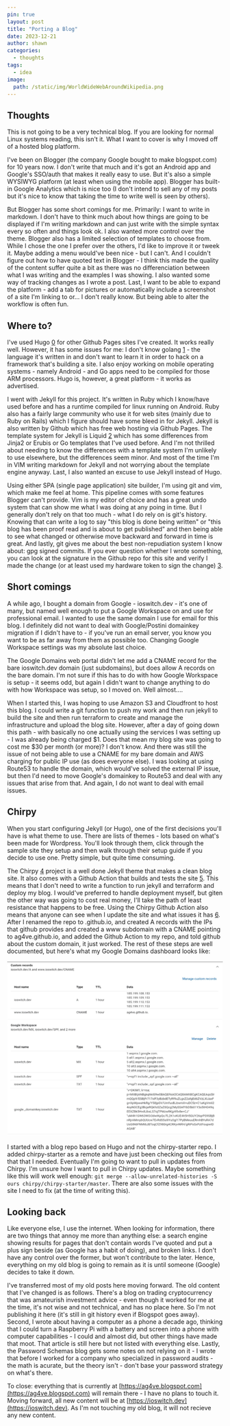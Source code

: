 ```yaml
---
pin: true
layout: post
title: "Porting a Blog"
date: 2023-12-21
author: shawn
categories:                                         
  - thoughts
tags:
  - idea
image:
  path: /static/img/WorldWideWebAroundWikipedia.png
---
```


## Thoughts

This is not going to be a very technical blog. If you are looking for normal Linux systems reading, this isn't it. What I want to cover is why I moved off of a hosted blog platform.

I've been on Blogger (the company Google bought to make blogspot.com) for 10 years now. I don't write that much and it's got an Android app and Google's SSO/auth that makes it really easy to use. But it's also a simple WYSIWYG platform (at least when using the mobile app). Blogger has built-in Google Analytics which is nice too (I don't intend to sell any of my posts but it's nice to know that taking the time to write well is seen by others).

But Blogger has some short comings for me. Primarily: I want to write in markdown. I don't have to think much about how things are going to be displayed if I'm writing markdown and can just write with the simple syntax every so often and things look ok. I also wanted more control over the theme. Blogger also has a limited selection of templates to choose from. While I chose the one I prefer over the others, I'd like to improve it or tweek it. Maybe adding a menu would've been nice - but I can't. And I couldn't figure out how to have quoted text in Blogger - I think this made the quality of the content suffer quite a bit as there was no differenciation between what I was writing and the examples I was showing. I also wanted some way of tracking changes as I wrote a post. Last, I want to be able to expand the platform - add a tab for pictures or automatically include a screenshot of a site I'm linking to or... I don't really know. But being able to alter the workflow is often fun.

## Where to?

I've used Hugo [0] for other Github Pages sites I've created. It works really well. However, it has some issues for me: I don't know golang [1] - the language it's written in and don't want to learn it in order to hack on a framework that's building a site. I also enjoy working on mobile operating systems - namely Android - and Go apps need to be compiled for those ARM processors. Hugo is, however, a great platform - it works as advertised.

I went with Jekyll for this project. It's written in Ruby which I know/have used before and has a runtime compiled for linux running on Android. Ruby also has a fairly large community who use it for web sites (mainly due to Ruby on Rails) which I figure should have some bleed in for Jekyll. Jekyll is also written by Github which has free web hosting via Github Pages. The template system for Jekyll is Liquid [2] which has some differences from Jinja2 or Erubis or Go templates that I've used before. And I'm not thrilled about needing to know the differences with a template system I'm unlikely to use elsewhere, but the differences seem minor. And most of the time I'm in VIM writing markdown for Jekyll and not worrying about the template engine anyway. Last, I also wanted an excuse to use Jekyll instead of Hugo.

Using either SPA (single page application) site builder, I'm using git and vim, which make me feel at home. This pipeline comes with some features Blogger can't provide. Vim is my editor of choice and has a great undo system that can show me what I was doing at any poing in time. But I generally don't rely on that too much - what I do rely on is git's history. Knowing that can write a log to say "this blog is done being written" or "this blog has been proof read and is about to get published" and then being able to see what changed or otherwise move backward and forward in time is great. And lastly, git gives me about the best non-repudiation system I know about: gpg signed commits. If you ever question whether I wrote something, you can look at the signature in the Github repo for this site and verify I made the change (or at least used my hardware token to sign the change) [3].

## Short comings

A while ago, I bought a domain from Google - ioswitch.dev - it's one of many, but named well enough to put a Google Workspace on and use for professional email. I wanted to use the same domain I use for email for this blog. I definitely did not want to deal with Google/Postini domainkey migration if I didn't have to - if you've run an email server, you know you want to be as far away from them as possible too. Changing Google Workspace settings was my absolute last choice.

The Google Domains web portal didn't let me add a CNAME record for the bare ioswitch.dev domain (just subdomains), but does allow A records on the bare domain. I'm not sure if this has to do with how Google Workspace is setup - it seems odd, but again I didn't want to change anything to do with how Workspace was setup, so I moved on. Well almost....

When I started this, I was hoping to use Amazon S3 and Cloudfront to host this blog. I could write a git function to push my work and then run jekyll to build the site and then run terraform to create and manage the infrastructure and upload the blog site. However, after a day of going down this path - with basically no one actually using the services I was setting up - I was already being charged $1. Does that mean my blog site was going to cost me $30 per month (or more)? I don't know. And there was still the issue of not being able to use a CNAME for my bare domain and AWS charging for public IP use (as does everyone else). I was looking at using Route53 to handle the domain, which would've solved the external IP issue, but then I'd need to move Google's domainkey to Route53 and deal with any issues that arise from that. And again, I do not want to deal with email issues.

## Chirpy

When you start configuring Jekyll (or Hugo), one of the first decisions you'll have is what theme to use. There are lists of themes - lots based on what's been made for Wordpress. You'll look through them, click through the sample site they setup and then walk through their setup guide if you decide to use one. Pretty simple, but quite time consuming.

The Chirpy [4] project is a well done Jekyll theme that makes a clean blog site. It also comes with a Github Action that builds and tests the site [5]. This means that I don't need to write a function to run jekyll and terraform and deploy my blog. I would've preferred to handle deployment myself, but giten the other way was going to cost real money, I'll take the path of least resistance that happens to be free. Using the Chirpy Github Action also means that anyone can see when I update the site and what issues it has [6]. After I renamed the repo to <username>.github.io, and created A records with the IPs that github provides and created a www subdomain with a CNAME pointing to ag4ve.github.io, and added the Github Action to my repo, and told github about the custom domain, it just worked. The rest of these steps are well documented, but here's what my Google Domains dashboard looks like:

![Google Domains DNS dashboard for ioswitch.dev](/static/img/google_domains_ioswitch_settings.jpg)

I started with a blog repo based on Hugo and not the chirpy-starter repo. I added chirpy-starter as a remote and have just been checking out files from that that I needed. Eventually I'm going to want to pull in updates from Chirpy. I'm unsure how I want to pull in Chirpy updates. Maybe something like this will work well enough: `git merge --allow-unrelated-histories -S ours chirpy/chirpy-starter/master`. There are also some issues with the site I need to fix (at the time of writing this).

## Looking back

Like everyone else, I use the internet. When looking for information, there are two things that annoy me more than anything else: a search engine showing results for pages that don't contain words I've quoted and put a plus sign beside (as Google has a habit of doing), and broken links. I don't have any control over the former, but won't contribute to the later. Hence, everything on my old blog is going to remain as it is until someone (Google) decides to take it down.

I've transferred most of my old posts here moving forward. The old content that I've changed is as follows. There's a blog on trading cryptocurrency that was amateurish investment advice - even though it worked for me at the time, it's not wise and not technical, and has no place here. So I'm not publishing it here (it's still in git history even if Blogspot goes away). Second, I wrote about having a computer as a phone a decade ago, thinking that I could turn a Raspberry Pi with a battery and screen into a phone with computer capabilities - I could and almost did, but other things have made that moot. That article is still here but not listed with everything else. Lastly, the Password Schemas blog gets some notes on not relying on it - I wrote that before I worked for a company who specialized in password audits - the math is acurate, but the theory isn't - don't base your password strategy on what's there.

To close: everything that is currently at [https://ag4ve.blogspot.com](https://ag4ve.blogspot.com) will remain there - I have no plans to touch it. Moving forward, all new content will be at [https://ioswitch.dev](https://ioswitch.dev). As I'm not touching my old blog, it will not recieve any new content.

[0]: https://gohugo.io
[1]: https://go.dev
[2]: https://shopify.github.io/liquid/
[3]: https://github.com/ag4ve/ag4ve.github.io/commits/master/
[4]: https://github.com/cotes2020/jekyll-theme-chirpy
[5]: https://github.com/cotes2020/chirpy-starter/blob/main/.github/workflows/pages-deploy.yml
[6]: https://github.com/ag4ve/ag4ve.github.io/actions
